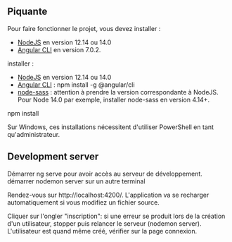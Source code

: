 ## Piquante

Pour faire fonctionner le projet, vous devez installer :
- [NodeJS](https://nodejs.org/en/download/) en version 12.14 ou 14.0 
- [Angular CLI](https://github.com/angular/angular-cli) en version 7.0.2.


installer :
- [NodeJS](https://nodejs.org/en/download/) en version 12.14 ou 14.0
- [Angular CLI](https://github.com/angular/angular-cli) : npm install -g @angular/cli
- [node-sass](https://www.npmjs.com/package/node-sass) : attention à prendre la version correspondante à NodeJS. Pour Node 14.0 par exemple, installer node-sass en version 4.14+.

npm install

Sur Windows, ces installations nécessitent d'utiliser PowerShell en tant qu'administrateur.

## Development server

Démarrer ng serve pour avoir accès au serveur de développement. 
démarrer nodemon server sur un autre terminal

Rendez-vous sur http://localhost:4200/. L'application va se recharger automatiquement si vous modifiez un fichier source.

Cliquer sur l'ongler "inscription":
si une erreur se produit lors de la création d'un utilisateur, stopper puis relancer le serveur (nodemon server). L'utilisateur est quand même créé, vérifier sur la page connexion.